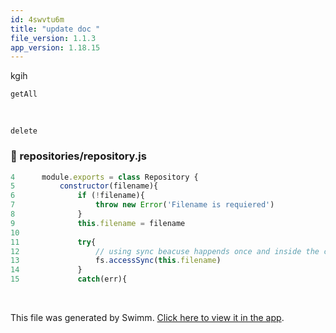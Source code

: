 ```yaml
---
id: 4swvtu6m
title: "update doc "
file_version: 1.1.3
app_version: 1.18.15
---
```


kgih

`getAll`<swm-token data-swm-token=":repositories/repository.js:30:3:3:`    async getAll() {`"/>

<br/>

`delete`<swm-token data-swm-token=":repositories/repository.js:54:3:3:`    async delete(id) {`"/>
<!-- NOTE-swimm-snippet: the lines below link your snippet to Swimm -->
### 📄 repositories/repository.js
```javascript
4      module.exports = class Repository {
5          constructor(filename){
6              if (!filename){
7                  throw new Error('Filename is requiered')
8              }
9              this.filename = filename
10     
11             try{
12                 // using sync beacuse happends once and inside the constructor
13                 fs.accessSync(this.filename)
14             }
15             catch(err){
```

<br/>

This file was generated by Swimm. [Click here to view it in the app](http://localhost:5000/repos/Z2l0aHViJTNBJTNBZWNvbW0lM0ElM0Ftb3NoaWtzd2ltbQ==/docs/4swvtu6m).
